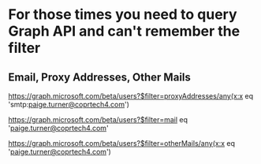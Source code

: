 # For those times you need to query Graph API and can't remember the filter

## Email, Proxy Addresses, Other Mails
https://graph.microsoft.com/beta/users?$filter=proxyAddresses/any(x:x eq 'smtp:paige.turner@coprtech4.com')

https://graph.microsoft.com/beta/users?$filter=mail eq 'paige.turner@coprtech4.com'

https://graph.microsoft.com/beta/users?$filter=otherMails/any(x:x eq 'paige.turner@coprtech4.com')